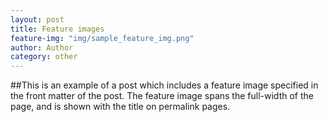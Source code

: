 ```yaml
---
layout: post
title: Feature images
feature-img: "img/sample_feature_img.png"
author: Author
category: other
---
```

##This is an example of a post which includes a feature image specified in the front matter of the post. The feature image spans the full-width of the page, and is shown with the title on permalink pages.
